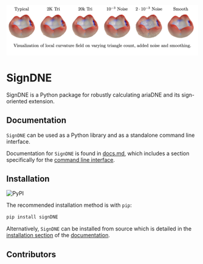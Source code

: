 ![Alt text](teeth-demo.png)
# SignDNE
SignDNE is a Python package for robustly calculating ariaDNE and its sign-oriented extension.

## Documentation
`SignDNE` can be used as a Python library and as a standalone command line interface.

Documentation for `SignDNE` is found in [docs.md](https://github.com/frisbro303/signDNE_Python/blob/main/docs.md), which includes a section specifically for the [command line interface](https://github.com/frisbro303/signDNE_Python/blob/main/docs.md#command-line-interface).

## Installation
![PyPI](https://img.shields.io/pypi/v/signDNE)

The recommended installation method is with `pip`:
```bash
pip install signDNE
```
Alternatively, `SignDNE` can be installed from source which is detailed in the [installation section](https://github.com/frisbro303/signDNE_Python/blob/main/docs.md#installation) of the [documentation](
https://github.com/frisbro303/signDNE_Python/blob/main/docs.md).

## Contributors 

